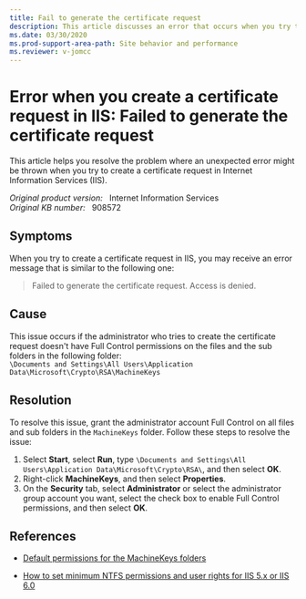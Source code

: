 ```yaml
---
title: Fail to generate the certificate request
description: This article discusses an error that occurs when you try to create a certificate request in IIS.
ms.date: 03/30/2020
ms.prod-support-area-path: Site behavior and performance
ms.reviewer: v-jomcc
---
```

# Error when you create a certificate request in IIS: Failed to generate the certificate request

This article helps you resolve the problem where an unexpected error might be thrown when you try to create a certificate request in Internet Information Services (IIS).

_Original product version:_ &nbsp; Internet Information Services  
_Original KB number:_ &nbsp; 908572

## Symptoms

When you try to create a certificate request in IIS, you may receive an error message that is similar to the following one:  

> Failed to generate the certificate request. Access is denied.

## Cause

This issue occurs if the administrator who tries to create the certificate request doesn't have Full Control permissions on the files and the sub folders in the following folder:  
`\Documents and Settings\All Users\Application Data\Microsoft\Crypto\RSA\MachineKeys`

## Resolution

To resolve this issue, grant the administrator account Full Control on all files and sub folders in the `MachineKeys` folder. Follow these steps to resolve the issue:

1. Select **Start**, select **Run**, type `\Documents and Settings\All Users\Application Data\Microsoft\Crypto\RSA\`, and then select **OK**.
2. Right-click **MachineKeys**, and then select **Properties**.
3. On the **Security** tab, select **Administrator** or select the administrator group account you want, select the check box to enable Full Control permissions, and then select **OK**.

## References

- [Default permissions for the MachineKeys folders](https://support.microsoft.com/help/278381)

- [How to set minimum NTFS permissions and user rights for IIS 5.x or IIS 6.0](https://support.microsoft.com/help/271071)
